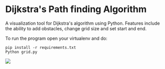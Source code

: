 # Dijkstra's Path finding Algorithm
A visualization tool for Dijkstra's algorithm using Python. 
Features include the ability to add obstacles, change grid size and set start and end. 

To run the program open your virtualenv and do:
```
pip install -r requirements.txt
Python grid.py
```


![](path_finder_gif.gif)
